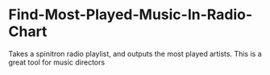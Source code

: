 # Find-Most-Played-Music-In-Radio-Chart
Takes a spinitron radio playlist, and outputs the most played artists. This is a great tool for music directors

